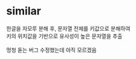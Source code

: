similar
=======
한글을 자모루 분해 후, 문자열 전체를 키값으로 분해하여<br
/>키의 위치값을 기반으로 유사성이 높은 문자열을 추출<br
/><br
/>멍청 돋는 버그 수정했는데 아직 모르겠음
